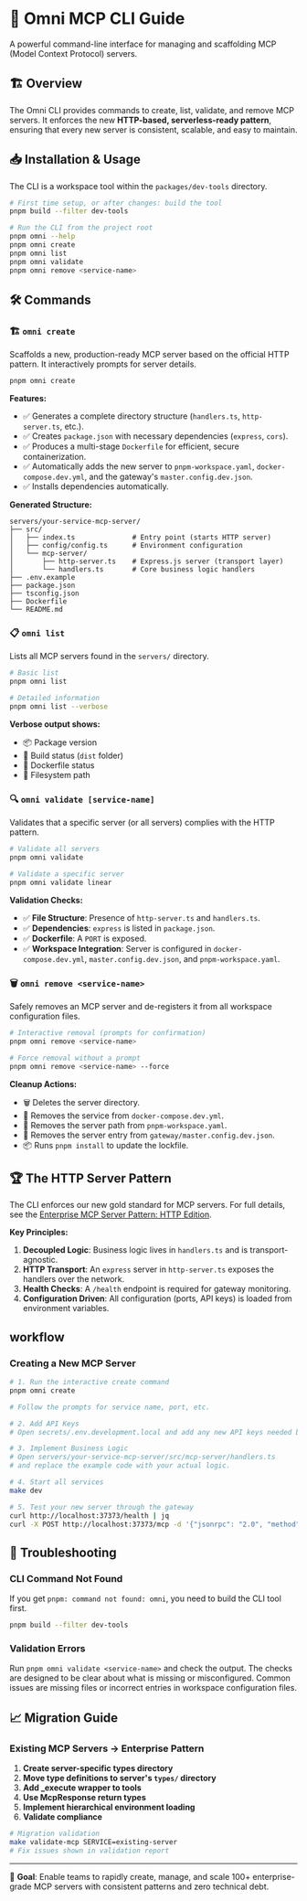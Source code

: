 # 🚀 Omni MCP CLI Guide

A powerful command-line interface for managing and scaffolding MCP (Model Context Protocol) servers.

## 🏗️ Overview

The Omni CLI provides commands to create, list, validate, and remove MCP servers. It enforces the new **HTTP-based, serverless-ready pattern**, ensuring that every new server is consistent, scalable, and easy to maintain.

## 📥 Installation & Usage

The CLI is a workspace tool within the `packages/dev-tools` directory.

```bash
# First time setup, or after changes: build the tool
pnpm build --filter dev-tools

# Run the CLI from the project root
pnpm omni --help
pnpm omni create
pnpm omni list
pnpm omni validate
pnpm omni remove <service-name>
```

## 🛠️ Commands

### 🏗️ `omni create`

Scaffolds a new, production-ready MCP server based on the official HTTP pattern. It interactively prompts for server details.

```bash
pnpm omni create
```

**Features:**

- ✅ Generates a complete directory structure (`handlers.ts`, `http-server.ts`, etc.).
- ✅ Creates `package.json` with necessary dependencies (`express`, `cors`).
- ✅ Produces a multi-stage `Dockerfile` for efficient, secure containerization.
- ✅ Automatically adds the new server to `pnpm-workspace.yaml`, `docker-compose.dev.yml`, and the gateway's `master.config.dev.json`.
- ✅ Installs dependencies automatically.

**Generated Structure:**

```
servers/your-service-mcp-server/
├── src/
│   ├── index.ts              # Entry point (starts HTTP server)
│   ├── config/config.ts      # Environment configuration
│   └── mcp-server/
│       ├── http-server.ts    # Express.js server (transport layer)
│       └── handlers.ts       # Core business logic handlers
├── .env.example
├── package.json
├── tsconfig.json
├── Dockerfile
└── README.md
```

### 📋 `omni list`

Lists all MCP servers found in the `servers/` directory.

```bash
# Basic list
pnpm omni list

# Detailed information
pnpm omni list --verbose
```

**Verbose output shows:**

- 📦 Package version
- 🔨 Build status (`dist` folder)
- 🐳 Dockerfile status
- 📂 Filesystem path

### 🔍 `omni validate [service-name]`

Validates that a specific server (or all servers) complies with the HTTP pattern.

```bash
# Validate all servers
pnpm omni validate

# Validate a specific server
pnpm omni validate linear
```

**Validation Checks:**

- ✅ **File Structure**: Presence of `http-server.ts` and `handlers.ts`.
- ✅ **Dependencies**: `express` is listed in `package.json`.
- ✅ **Dockerfile**: A `PORT` is exposed.
- ✅ **Workspace Integration**: Server is configured in `docker-compose.dev.yml`, `master.config.dev.json`, and `pnpm-workspace.yaml`.

### 🗑️ `omni remove <service-name>`

Safely removes an MCP server and de-registers it from all workspace configuration files.

```bash
# Interactive removal (prompts for confirmation)
pnpm omni remove <service-name>

# Force removal without a prompt
pnpm omni remove <service-name> --force
```

**Cleanup Actions:**

- 🗑️ Deletes the server directory.
- 🔧 Removes the service from `docker-compose.dev.yml`.
- 🔧 Removes the server path from `pnpm-workspace.yaml`.
- 🔧 Removes the server entry from `gateway/master.config.dev.json`.
- 📦 Runs `pnpm install` to update the lockfile.

## 🏆 The HTTP Server Pattern

The CLI enforces our new gold standard for MCP servers. For full details, see the [Enterprise MCP Server Pattern: HTTP Edition](MCP_SERVER_PATTERN.md).

**Key Principles:**

1.  **Decoupled Logic**: Business logic lives in `handlers.ts` and is transport-agnostic.
2.  **HTTP Transport**: An `express` server in `http-server.ts` exposes the handlers over the network.
3.  **Health Checks**: A `/health` endpoint is required for gateway monitoring.
4.  **Configuration Driven**: All configuration (ports, API keys) is loaded from environment variables.

## workflow

### Creating a New MCP Server

```bash
# 1. Run the interactive create command
pnpm omni create

# Follow the prompts for service name, port, etc.

# 2. Add API Keys
# Open secrets/.env.development.local and add any new API keys needed by your server's handlers.

# 3. Implement Business Logic
# Open servers/your-service-mcp-server/src/mcp-server/handlers.ts
# and replace the example code with your actual logic.

# 4. Start all services
make dev

# 5. Test your new server through the gateway
curl http://localhost:37373/health | jq
curl -X POST http://localhost:37373/mcp -d '{"jsonrpc": "2.0", "method": "tools/call", "params": {"name": "your-service_search"}, "id": 1}'
```

## 🐛 Troubleshooting

### CLI Command Not Found

If you get `pnpm: command not found: omni`, you need to build the CLI tool first.

```bash
pnpm build --filter dev-tools
```

### Validation Errors

Run `pnpm omni validate <service-name>` and check the output. The checks are designed to be clear about what is missing or misconfigured. Common issues are missing files or incorrect entries in workspace configuration files.

## 📈 Migration Guide

### Existing MCP Servers → Enterprise Pattern

1. **Create server-specific types directory**
2. **Move type definitions to server's `types/` directory**
3. **Add \_execute wrapper to tools**
4. **Use McpResponse<T> return types**
5. **Implement hierarchical environment loading**
6. **Validate compliance**

```bash
# Migration validation
make validate-mcp SERVICE=existing-server
# Fix issues shown in validation report
```

---

🎯 **Goal**: Enable teams to rapidly create, manage, and scale 100+ enterprise-grade MCP servers with consistent patterns and zero technical debt.
